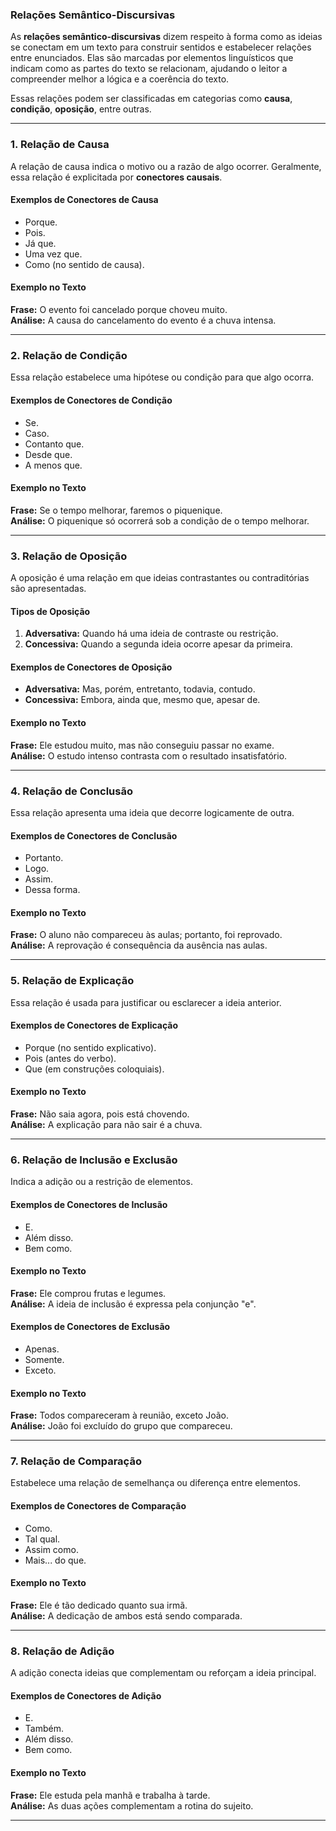 ### **Relações Semântico-Discursivas**

As **relações semântico-discursivas** dizem respeito à forma como as ideias se conectam em um texto para construir sentidos e estabelecer relações entre enunciados. Elas são marcadas por elementos linguísticos que indicam como as partes do texto se relacionam, ajudando o leitor a compreender melhor a lógica e a coerência do texto.

Essas relações podem ser classificadas em categorias como **causa**, **condição**, **oposição**, entre outras.

---

### **1. Relação de Causa**

A relação de causa indica o motivo ou a razão de algo ocorrer. Geralmente, essa relação é explicitada por **conectores causais**.

#### **Exemplos de Conectores de Causa**

- Porque.
- Pois.
- Já que.
- Uma vez que.
- Como (no sentido de causa).

#### **Exemplo no Texto**

**Frase:** O evento foi cancelado porque choveu muito.  
**Análise:** A causa do cancelamento do evento é a chuva intensa.

---

### **2. Relação de Condição**

Essa relação estabelece uma hipótese ou condição para que algo ocorra.

#### **Exemplos de Conectores de Condição**

- Se.
- Caso.
- Contanto que.
- Desde que.
- A menos que.

#### **Exemplo no Texto**

**Frase:** Se o tempo melhorar, faremos o piquenique.  
**Análise:** O piquenique só ocorrerá sob a condição de o tempo melhorar.

---

### **3. Relação de Oposição**

A oposição é uma relação em que ideias contrastantes ou contraditórias são apresentadas.

#### **Tipos de Oposição**

1. **Adversativa:** Quando há uma ideia de contraste ou restrição.
2. **Concessiva:** Quando a segunda ideia ocorre apesar da primeira.

#### **Exemplos de Conectores de Oposição**

- **Adversativa:** Mas, porém, entretanto, todavia, contudo.
- **Concessiva:** Embora, ainda que, mesmo que, apesar de.

#### **Exemplo no Texto**

**Frase:** Ele estudou muito, mas não conseguiu passar no exame.  
**Análise:** O estudo intenso contrasta com o resultado insatisfatório.

---

### **4. Relação de Conclusão**

Essa relação apresenta uma ideia que decorre logicamente de outra.

#### **Exemplos de Conectores de Conclusão**

- Portanto.
- Logo.
- Assim.
- Dessa forma.

#### **Exemplo no Texto**

**Frase:** O aluno não compareceu às aulas; portanto, foi reprovado.  
**Análise:** A reprovação é consequência da ausência nas aulas.

---

### **5. Relação de Explicação**

Essa relação é usada para justificar ou esclarecer a ideia anterior.

#### **Exemplos de Conectores de Explicação**

- Porque (no sentido explicativo).
- Pois (antes do verbo).
- Que (em construções coloquiais).

#### **Exemplo no Texto**

**Frase:** Não saia agora, pois está chovendo.  
**Análise:** A explicação para não sair é a chuva.

---

### **6. Relação de Inclusão e Exclusão**

Indica a adição ou a restrição de elementos.

#### **Exemplos de Conectores de Inclusão**

- E.
- Além disso.
- Bem como.

#### **Exemplo no Texto**

**Frase:** Ele comprou frutas e legumes.  
**Análise:** A ideia de inclusão é expressa pela conjunção "e".

#### **Exemplos de Conectores de Exclusão**

- Apenas.
- Somente.
- Exceto.

#### **Exemplo no Texto**

**Frase:** Todos compareceram à reunião, exceto João.  
**Análise:** João foi excluído do grupo que compareceu.

---

### **7. Relação de Comparação**

Estabelece uma relação de semelhança ou diferença entre elementos.

#### **Exemplos de Conectores de Comparação**

- Como.
- Tal qual.
- Assim como.
- Mais... do que.

#### **Exemplo no Texto**

**Frase:** Ele é tão dedicado quanto sua irmã.  
**Análise:** A dedicação de ambos está sendo comparada.

---

### **8. Relação de Adição**

A adição conecta ideias que complementam ou reforçam a ideia principal.

#### **Exemplos de Conectores de Adição**

- E.
- Também.
- Além disso.
- Bem como.

#### **Exemplo no Texto**

**Frase:** Ele estuda pela manhã e trabalha à tarde.  
**Análise:** As duas ações complementam a rotina do sujeito.

---

